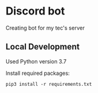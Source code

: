 # Discord bot

Creating bot for my tec's server

## Local Development
Used Python version 3.7

Install required packages:
```
pip3 install -r requirements.txt
```

